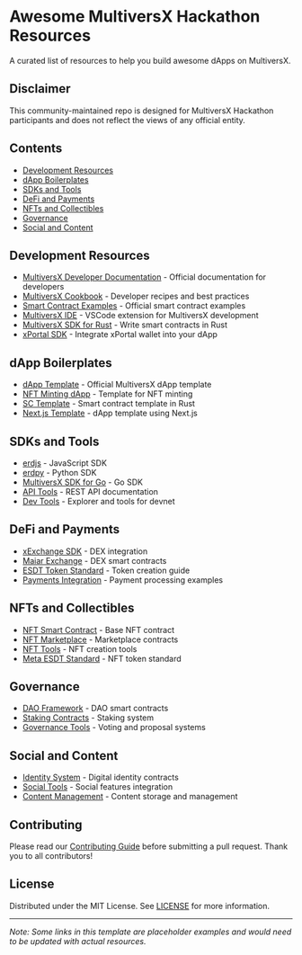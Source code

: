 # Awesome MultiversX Hackathon Resources

A curated list of resources to help you build awesome dApps on MultiversX.

## Disclaimer
This community-maintained repo is designed for MultiversX Hackathon participants and does not reflect the views of any official entity.

## Contents
- [Development Resources](#development-resources)
- [dApp Boilerplates](#dapp-boilerplates)
- [SDKs and Tools](#sdks-and-tools)
- [DeFi and Payments](#defi-and-payments)
- [NFTs and Collectibles](#nfts-and-collectibles)
- [Governance](#governance)
- [Social and Content](#social-and-content)

## Development Resources
- [MultiversX Developer Documentation](https://docs.multiversx.com) - Official documentation for developers
- [MultiversX Cookbook](https://docs.multiversx.com/developers/cookbook) - Developer recipes and best practices
- [Smart Contract Examples](https://github.com/multiversx/mx-sdk-rs/tree/master/contracts/examples) - Official smart contract examples
- [MultiversX IDE](https://marketplace.visualstudio.com/items?itemName=Elrond.vscode-elrond-ide) - VSCode extension for MultiversX development
- [MultiversX SDK for Rust](https://github.com/multiversx/mx-sdk-rs) - Write smart contracts in Rust
- [xPortal SDK](https://docs.multiversx.com/sdk-and-tools/sdk-js) - Integrate xPortal wallet into your dApp

## dApp Boilerplates
- [dApp Template](https://github.com/multiversx/mx-template-dapp) - Official MultiversX dApp template
- [NFT Minting dApp](https://github.com/multiversx/mx-nft-collection-minter) - Template for NFT minting
- [SC Template](https://github.com/multiversx/mx-contracts-rs) - Smart contract template in Rust
- [Next.js Template](https://github.com/multiversx/mx-template-dapp-next) - dApp template using Next.js

## SDKs and Tools
- [erdjs](https://docs.multiversx.com/sdk-and-tools/erdjs/erdjs) - JavaScript SDK
- [erdpy](https://docs.multiversx.com/sdk-and-tools/erdpy/erdpy) - Python SDK
- [MultiversX SDK for Go](https://github.com/multiversx/mx-sdk-go) - Go SDK
- [API Tools](https://api.multiversx.com) - REST API documentation
- [Dev Tools](https://devnet-explorer.multiversx.com) - Explorer and tools for devnet

## DeFi and Payments
- [xExchange SDK](https://docs.xexchange.com) - DEX integration
- [Maiar Exchange](https://github.com/multiversx/mx-exchange-sc) - DEX smart contracts
- [ESDT Token Standard](https://docs.multiversx.com/tokens/esdt-tokens) - Token creation guide
- [Payments Integration](https://docs.multiversx.com/developers/tutorials/your-first-dapp) - Payment processing examples

## NFTs and Collectibles
- [NFT Smart Contract](https://github.com/multiversx/mx-nft-contract) - Base NFT contract
- [NFT Marketplace](https://github.com/multiversx/mx-nft-marketplace-sc) - Marketplace contracts
- [NFT Tools](https://github.com/multiversx/mx-nft-tools) - NFT creation tools
- [Meta ESDT Standard](https://docs.multiversx.com/tokens/nft-tokens) - NFT token standard

## Governance
- [DAO Framework](https://github.com/multiversx/mx-dao-sc) - DAO smart contracts
- [Staking Contracts](https://github.com/multiversx/mx-staking-sc) - Staking system
- [Governance Tools](https://github.com/multiversx/mx-governance-tools) - Voting and proposal systems

## Social and Content
- [Identity System](https://github.com/multiversx/mx-identity-sc) - Digital identity contracts
- [Social Tools](https://github.com/multiversx/mx-social-tools) - Social features integration
- [Content Management](https://github.com/multiversx/mx-content-sc) - Content storage and management

## Contributing
Please read our [Contributing Guide](CONTRIBUTING.md) before submitting a pull request. Thank you to all contributors!

## License
Distributed under the MIT License. See [LICENSE](LICENSE) for more information.

---

*Note: Some links in this template are placeholder examples and would need to be updated with actual resources.*
